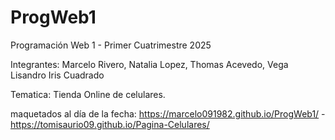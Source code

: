 # ProgWeb1
Programación Web 1 - Primer Cuatrimestre 2025

Integrantes:
Marcelo Rivero,
Natalia Lopez,
Thomas Acevedo,
Vega Lisandro
Iris Cuadrado

Tematica: Tienda Online de celulares.

maquetados al día de la fecha: 
https://marcelo091982.github.io/ProgWeb1/ -
https://tomisaurio09.github.io/Pagina-Celulares/
